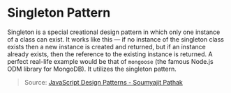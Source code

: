 # Singleton Pattern

Singleton is a special creational design pattern in which only one instance of a class can exist. It works like this — if no instance of the singleton class exists then a new instance is created and returned, but if an instance already exists, then the reference to the existing instance is returned.
A perfect real-life example would be that of `mongoose` (the famous Node.js ODM library for MongoDB). It utilizes the singleton pattern.

> Source: [JavaScript Design Patterns - Soumyajit Pathak](https://medium.com/better-programming/javascript-design-patterns-25f0faaaa15)